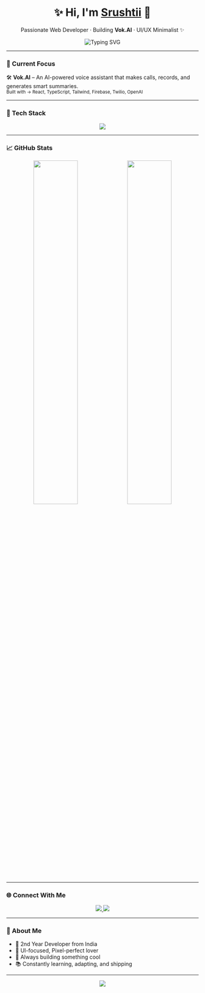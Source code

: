 <h1 align="center">✨ Hi, I'm <a href="https://github.com/srushtii" target="_blank">Srushtii</a> 👋</h1>
<p align="center">
  Passionate Web Developer · Building <strong>Vok.AI</strong> · UI/UX Minimalist ✨
</p>

<p align="center">
  <img src="https://readme-typing-svg.herokuapp.com?font=Fira+Code&size=20&duration=3000&pause=500&color=36BCF7&center=true&vCenter=true&width=450&lines=I+build+cool+stuff+with+code!;React+%7C+Firebase+%7C+TailwindCSS+lover;Turning+ideas+into+reality+%F0%9F%9A%80" alt="Typing SVG" />
</p>

---

### 🔭 Current Focus

🛠 **Vok.AI** – An AI-powered voice assistant that makes calls, records, and generates smart summaries.  
<sub>Built with → React, TypeScript, Tailwind, Firebase, Twilio, OpenAI</sub>

---

### 💼 Tech Stack

<p align="center">
  <img src="https://skillicons.dev/icons?i=react,ts,tailwind,js,html,css,firebase,python,figma,c,cpp" />
</p>

---

### 📈 GitHub Stats

<p align="center">
  <img src="https://github-readme-stats.vercel.app/api?username=srushtii&show_icons=true&hide_title=true&theme=calm" width="48%" />
  <img src="https://github-readme-streak-stats.herokuapp.com?user=srushtii&theme=calm&hide_border=true" width="48%" />
</p>

---

### 🌐 Connect With Me

<p align="center">
  <a href="https://www.linkedin.com/in/srushti-kumbhar-417267325/" target="_blank">
    <img src="https://img.shields.io/badge/LinkedIn-%230077B5.svg?style=flat&logo=linkedin&logoColor=white" />
  </a>
  <a href="mailto:kumbharsrushti.01@gmail.com" target="_blank">
    <img src="https://img.shields.io/badge/Gmail-%23D14836.svg?style=flat&logo=gmail&logoColor=white" />
  </a>
</p>

---

### 🧠 About Me

- 🎯 2nd Year Developer from India  
- 🎨 UI-focused, Pixel-perfect lover  
- 🚀 Always building something cool  
- 📚 Constantly learning, adapting, and shipping

---

<p align="center">
  <img src="https://capsule-render.vercel.app/api?type=waving&color=gradient&height=100&section=footer"/>
</p>

